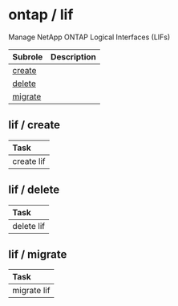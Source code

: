 # ontap / lif 
Manage NetApp ONTAP Logical Interfaces (LIFs)

| Subrole | Description |
| :------ | :---------- |
| [create](#lif--create) |  |
| [delete](#lif--delete) |  |
| [migrate](#lif--migrate) |  |




## lif / create


| Task |
| :--- |
| create lif  |



## lif / delete


| Task |
| :--- |
| delete lif  |



## lif / migrate


| Task |
| :--- |
| migrate lif  |




